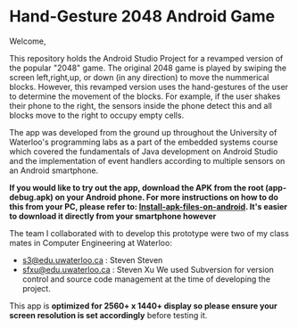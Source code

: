 # Hand-Gesture 2048 Android Game

Welcome,

This repository holds the Android Studio Project for a revamped version of the popular "2048" game. The original 2048 game is
played by swiping the screen left,right,up, or down (in any direction) to move the nummerical blocks. However, this revamped
version uses the hand-gestures of the user to determine the movement of the blocks. For example, if the user shakes their phone
to the right, the sensors inside the phone detect this and all blocks move to the right to occupy empty cells.

The app was developed from the ground up throughout the University of Waterloo's programming labs as a part of the embedded systems course which covered the fundamentals of Java development on Android Studio and the implementation of event handlers according to multiple sensors on an Android smartphone.

**If you would like to try out the app, download the APK from the root (app-debug.apk) on your Android phone. 
For more instructions on how to do this from your PC, please refer to: [Install-apk-files-on-android](https://airmore.com/install-apk-files-on-android.html). It's easier to download it directly from your smartphone however**

The team I collaborated with to develop this prototype were two of my class mates in Computer Engineering at Waterloo:
- s3@edu.uwaterloo.ca : Steven Steven
- sfxu@edu.uwaterloo.ca : Steven Xu
We used Subversion for version control and source code management at the time of developing the project.

This app is **optimized for 2560+ x 1440+ display so please ensure your screen resolution is set accordingly** before testing it.
